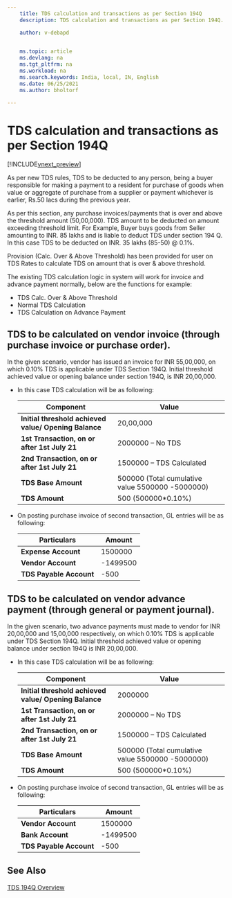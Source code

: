 ```yaml
---
    title: TDS calculation and transactions as per Section 194Q
    description: TDS calculation and transactions as per Section 194Q.

    author: v-debapd

    
    ms.topic: article
    ms.devlang: na
    ms.tgt_pltfrm: na
    ms.workload: na
    ms.search.keywords: India, local, IN, English
    ms.date: 06/25/2021
    ms.author: bholtorf

---
```

# TDS calculation and transactions as per Section 194Q

[!INCLUDE[vnext_preview](../../includes/vnext_preview.md)]

As per new TDS rules, TDS to be deducted to any person, being a buyer responsible for making a payment to a resident for purchase of goods when value or aggregate of purchase from a supplier or payment whichever is earlier, Rs.50 lacs during the previous year.

 As per this section, any purchase invoices/payments that is over and above the threshold amount (50,00,000). TDS amount to be deducted on amount exceeding threshold limit. For Example, Buyer buys goods from Seller amounting to INR. 85 lakhs and is liable to deduct TDS under section 194 Q. In this case TDS to be deducted on INR. 35 lakhs (85-50) @ 0.1%.

Provision (Calc. Over & Above Threshold) has been provided for user on TDS Rates to calculate TDS on amount that is over & above threshold.


The existing TDS calculation logic in system will work for invoice and advance payment normally, below are the functions for example:
  - TDS Calc. Over & Above Threshold
  - Normal TDS Calculation
  - TDS Calculation on Advance Payment

## TDS to be calculated on vendor invoice (through purchase invoice or purchase order).

In the given scenario, vendor has issued an invoice for INR 55,00,000, on which 0.10% TDS is applicable under TDS Section 194Q. Initial threshold achieved value or opening balance under section 194Q, is INR 20,00,000.
  
  - In this case TDS calculation will be as following:

    |Component|Value|
    |----------------------------------|---------------------------------------|  
    |**Initial threshold achieved value/ Opening Balance**|20,00,000|  
    |**1st Transaction, on or after 1st July 21**|2000000 – No TDS|    
    |**2nd Transaction, on or after 1st July 21**|1500000 – TDS Calculated|
    |**TDS Base Amount**|500000 (Total cumulative value 5500000 -5000000)|
    |**TDS Amount**|500 (500000*0.10%)|

  - On posting purchase invoice of second transaction, GL entries will be as following:
     
    |Particulars|Amount|
    |----------------------------------|---------------------------------------|  
    |**Expense Account**|1500000|
    |**Vendor Account**|-1499500|
    |**TDS Payable Account**|-500|
    
## TDS to be calculated on vendor advance payment (through general or payment journal).

In the given scenario, two advance payments must made to vendor for INR 20,00,000 and 15,00,000 respectively, on which 0.10% TDS is applicable under TDS Section 194Q. Initial threshold achieved value or opening balance under section 194Q is INR 20,00,000. 

- In this case TDS calculation will be as following:

    | Component | Value |
    |----------------------------------|---------------------------------------|  
    |**Initial threshold achieved value/ Opening Balance**|2000000|  
    |**1st Transaction, on or after 1st July 21**|2000000 – No TDS|    
    |**2nd Transaction, on or after 1st July 21**|1500000 – TDS Calculated|
    |**TDS Base Amount**|500000 (Total cumulative value 5500000 -5000000)|
    |**TDS Amount**|500 (500000*0.10%)|

- On posting purchase invoice of second transaction, GL entries will be as following:
     
    | Particulars | Amount |
    |----------------------------------|---------------------------------------|  
    |**Vendor Account**|1500000|
    |**Bank Account**|-1499500|
    |**TDS Payable Account**|-500|


## See Also 
[TDS 194Q Overview](TDS-194Q-Section-Overview.md)






